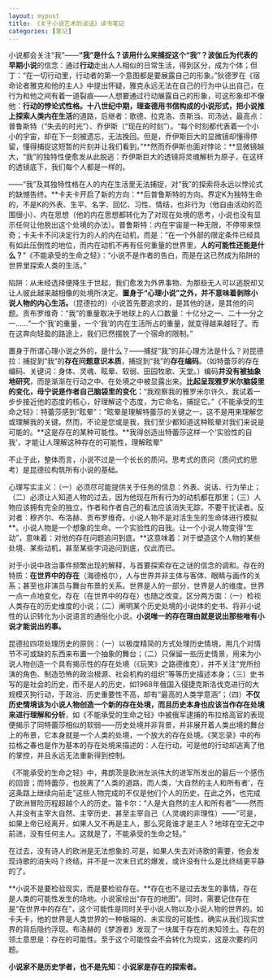 ```yaml
---
layout: mypost
title: 《关于小说艺术的谈话》读书笔记
categories: [笔记]
---
```


小说都会关注“我”——**“我”是什么？该用什么来捕捉这个“我”？**波伽丘为代表的**早期小说**的信念：通过**行动**走出人人相似的日常生活，得到区分，成为个体；但丁：“在一切行动里，行动者的第一个意图都是要展露自己的形象。”狄德罗在《宿命论者雅克和他的主人》中提出怀疑，雅克永远无法在自己的行为中认出自己，在行为和他之间有着一道裂痕——人想要通过行动展露自己的形象，可这形象却不像他：**行动的悖论式性格。**十八世纪中期，理查德用书信构成的小说形式，把小说推上**探索人类内在生活**的道路，后继者：歌德、拉克洛、贡斯当、司汤达，最高点：普鲁斯特（“失去的时光”）、乔伊斯（“现在的时刻”）。“每个时刻都代表着一个小小的宇宙，却在下一刻被遗忘，无法挽回。但是，乔伊斯巨大的显微镜却懂得停留，懂得捕捉这短暂的片刻并让我们看到。”**然而乔伊斯也面对悖论：**显微镜越大，“我”的独特性便愈发从此脱逃：乔伊斯巨大的透镜将灵魂解析为原子，在这样的透镜底下，我们每个人都是一样的。

——“我”及其独特性格在人的内在生活里无法捕捉，对“我”的探索将永远以悖论式的缺憾告终。**卡夫卡开启了新的方向：**后普鲁斯特的方向。界定K为独特生命的，不是K的外表、生平、名字、回忆、习性、情结，也非行为（他自由活动的范围很小）、内在思想（他的内在思想都转化为了对现在处境的思考，小说也没有显示任何让他脱出这个处境的办法）。普鲁斯特：内在宇宙是一种无限，不停带来惊奇；卡夫卡不问决定行为的人的内在动机，而是：“在一个外部的限定条件已经具有如此压倒性的地位，而内在动机不再有任何重量的世界里，**人的可能性还能是什么？**”《不能承受的生命之轻》：“小说不是作者的告白，而是在这已然成为陷阱的世界里探索人类的生活。”

陷阱：从未经选择便降生于世起，我们愈发为外界事物、为那些无人可以逃脱却又让人彼此越来越相像的处境所决定。**置身于“心理小说”之外，并不意味着剥除小说人物的内心生活。**（昆德拉的）小说首先要追求的，是其他的谜，是其他的问题。贡布罗维奇：“我”的重量取决于地球上的人口数量：十亿分之一、二十一分之一……“一个‘我’的重量，一个‘我’的内在生活所占的重量，就变得越来越轻了。而在这奔向轻盈的路途上，我们已然摆脱了一个宿命的限制。”

置身于所谓心理小说之外的，是什么？——捕捉“我”的非心理方法是什么？对昆德拉：捕捉到“我”的**存在问题意识本质**，捕捉到“我”的**存在编码**。（如特蕾莎的存在编码、关键词：身体、灵魂、眩晕、软弱、田园牧歌、天堂。）编码**并没有被抽象地研究**，而是渐渐在行动之中、在处境之中被显露出来。**比起呈现雅罗米尔脑袋里的变化，毋宁说是作者自己脑袋里的变化：**“我观察我的雅罗米尔许久，我试着一步步接近他的态度的核心，好理解这个态度，为它命名，捕捉它。”《不能承受的生命之轻》：特蕾莎感到“眩晕”：“眩晕是理解特蕾莎的关键之一，这不是用来理解您或理解我的关键。然而，不论是您或是我，我们至少都知道这种眩晕对我们来说是可能的。**这是存在的某种可能性。**我得创造出特蕾莎这样一个‘实验性的自我’，才能让人理解这种存在的可能性，理解眩晕”

不止于此，整体而言，小说不过是一个长长的质问。思考式的质问（质问式的思考）是昆德拉构筑所有小说的基础。

心理写实主义：（一）必须尽可能提供关于任务的信息：外表、说话、行为举止；（二）必须让人知道人物的过去，因为他现在所有行为的动机都在那里；（三）人物应该拥有完全的独立，作者和作者自己的看法应该消失无踪，不要干扰读者。反对者：穆齐尔、布洛赫、贡布罗维奇。小说人物不是对活生生的生命体进行模拟**。小说人物是一个想象的生命。一个实验性的自我。让一个小说人物变得“生动”，意味着：对他的存在问题追问到底。**这意味着：对于塑造这个人物的某些处境、某些动机，甚至某些字词追问到底，仅此而已。

对于小说中政治事件频繁出现的解释，与首要探索存在之谜的信念的调和。存在的特质：**在世界中的存在**（海德格尔），人与世界并非主体与客体、眼睛与画作的关系；甚至也非演员与舞台布景的关系。世界是人的一部分，世界是人的维度。世界一点一点地变化，存在（在世界中的存在）也随之改变。区分两方面：（一）检视人类存在的历史维度的小说；（二）阐明某个历史处境的小说体的史书、将非小说性的认识转化为小说语言的通俗化小说。**小说唯一的存在理由就是说出那些唯有小说才能说出的事。**

昆德拉四项处理历史的原则：（一）以极度精简的方式处理历史情境，用几个对情节不可或缺的东西来布置一个抽象的舞台；（二）只保留一些历史情景，用来为小说人物创造一个具有揭示性的存在处境（《玩笑》之路德维克），并不关注“党所扮演的角色、制造恐怖的政治根源、社会机构的组织”等等历史描述本身；（三）史书写的是社会的历史，而不是人的历史，如1968年俄国入侵捷克斯洛伐克进行的大规模灭狗行动，于政治、历史重要性不高，却有“最高的人类学意涵”；（四）**不仅历史情境该为小说人物创造一个新的存在处境，而且历史本身也应该当作存在处境来进行理解和分析**，如《不能承受的生命之轻》中被俄军逮捕的布拉格高官的表现便揭示了同特蕾莎相似的软弱——历史处境并非背景，并非展开着人类出境的舞台上的布景，它本身就是一个人类的处境，一个放大的存在处境。《笑忘录》中的布拉格之春也是作为基本的存在处境来描述的：人在行动，可是他的行动却逃离了他的掌控，并且永远无法重新得到控制。

《不能承受的生命之轻》中，弗朗茨是欧洲左派伟大的进军所发出的最后一个感伤的回音；而特蕾莎，也脱离了“人类的道路，而人类，‘大自然的主人和所有者’，在这条路上继续向前走”这些人物完成的不仅是他们个人的历史，在此之外，也完成了欧洲冒险历程超越个人的历史。笛卡尔：“人是大自然的主人和所有者”——然而人并没有主宰大自然、主宰历史、甚至主宰自己（人灵魂的非理性）——“可是，如果上帝已经离开，如果人又不再是主人，那么究竟谁才是主人？地球在空无之中前进，没有任何主人。这就是了，不能承受的生命之轻。”

在过去，没有诗人的欧洲是无法想象的.可是，如果人失去对诗歌的需要，他会发现诗歌的消失吗？终结，并不是一次末日式的爆发，或许没有什么是比终结更平静的了。

**小说不是要检验现实，而是要检验存在。**存在也不是过去发生的事情，存在是人类的可能性发生的场地。小说家绘出“存在的地图”。同时，需要记住存在是“在世界中的存在”，这个可能性是同时关乎小说人物以及小说人物的世界的。如卡夫卡，他的世界是人类世界的一种极端的、未实现的可能性，确实从我们现实世界的背后隐约浮现。布洛赫的《梦游者》发现了一块属于存在的未知领土。存在的领土意思是：存在的可能性。至于这个可能性会不会转化为现实，这是次要的问题。

**小说家不是历史学者，也不是先知：小说家是存在的探索者。**
